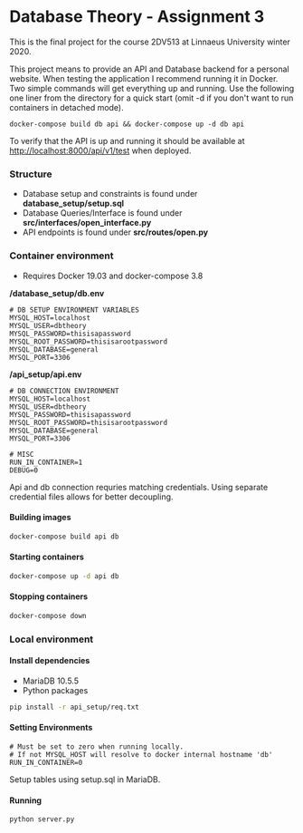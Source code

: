 # Database Theory - Assignment 3

This is the final project for the course 2DV513 at Linnaeus University winter 2020.

This project means to provide an API and Database backend for a personal website. 
When testing the application I recommend running it in Docker. Two simple commands will get everything up and running.
Use the following one liner from the directory for a quick start (omit -d if you don't want to run containers in detached mode).

``
docker-compose build db api && docker-compose up -d db api
``

To verify that the API is up and running it should be available at [http://localhost:8000/api/v1/test]() when deployed.

### Structure

* Database setup and constraints is found under **database_setup/setup.sql**
* Database Queries/Interface is found under **src/interfaces/open_interface.py**
* API endpoints is found under **src/routes/open.py**


### Container environment

* Requires Docker 19.03 and docker-compose 3.8 

**/database_setup/db.env**
```dotenv
# DB SETUP ENVIRONMENT VARIABLES
MYSQL_HOST=localhost
MYSQL_USER=dbtheory
MYSQL_PASSWORD=thisisapassword
MYSQL_ROOT_PASSWORD=thisisarootpassword
MYSQL_DATABASE=general
MYSQL_PORT=3306
```

**/api_setup/api.env**
```dotenv
# DB CONNECTION ENVIRONMENT
MYSQL_HOST=localhost
MYSQL_USER=dbtheory
MYSQL_PASSWORD=thisisapassword
MYSQL_ROOT_PASSWORD=thisisarootpassword
MYSQL_DATABASE=general
MYSQL_PORT=3306

# MISC
RUN_IN_CONTAINER=1
DEBUG=0
```
Api and db connection requries matching credentials. Using separate credential files allows for better decoupling.

#### Building images
```bash
docker-compose build api db
```

#### Starting containers
```bash
docker-compose up -d api db
```

#### Stopping containers
```bash
docker-compose down
```

### Local environment

#### Install dependencies

* MariaDB 10.5.5
* Python packages

```bash
pip install -r api_setup/req.txt
```

#### Setting Environments

```dotenv
# Must be set to zero when running locally. 
# If not MYSQL_HOST will resolve to docker internal hostname 'db'
RUN_IN_CONTAINER=0
```

Setup tables using setup.sql in MariaDB.

#### Running

```bash
python server.py
``` 